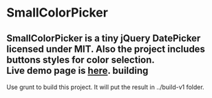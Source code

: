 SmallColorPicker
================

SmallColorPicker is a tiny jQuery DatePicker licensed under MIT. Also the project includes buttons styles for color selection.  
Live demo page is [here](http://antelle.github.io/small-color-picker/).
building
--------
Use grunt to build this project. It will put the result in ../build-v1 folder. 
